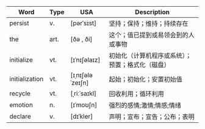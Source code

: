 | Word           | Type | USA              | Description                                      |
| -------------- | ---- | ---------------- | ------------------------------------------------ |
| persist        | v.   | [pərˈsɪst]       | 坚持；保持；维持；持续存在                       |
| the            | art. | [ðə , ði]        | 这个；值已提到或易领会到的人或事物               |
| initialize     | vt.  | [ɪˈnɪʃəlaɪz]     | 初始化（计算机程序或系统）；预置；格式化（磁盘） |
| initialization | vt.  | [ɪˌnɪʃələˈzeɪʃn] | 起始；初始化；安置初始值                         |
| recycle        | vt.  | [ˌriːˈsaɪkl]     | 回收利用；循环利用                               |
| emotion        | n.   | [ɪˈmoʊʃn]        | 强烈的感情;激情;情感;情绪                        |
| declare        | v.   | [dɪˈkler]        | 声明；宣布；宣告；公布；表明                     |

